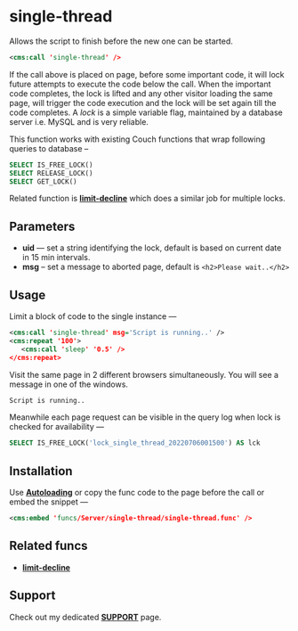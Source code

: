 # single-thread

Allows the script to finish before the new one can be started.

```xml
<cms:call 'single-thread' />
```

If the call above is placed on page, before some important code, it will lock future attempts to execute the code below the call. When the important code completes, the lock is lifted and any other visitor loading the same page, will trigger the code execution and the lock will be set again till the code completes. A *lock* is a simple variable flag, maintained by a database server i.e. MySQL and is very reliable.

This function works with existing Couch functions that wrap following queries to database –

```sql
SELECT IS_FREE_LOCK()
SELECT RELEASE_LOCK()
SELECT GET_LOCK()
```

Related function is [**limit-decline**](#related-funcs) which does a similar job for multiple locks.

## Parameters

* **uid** — set a string identifying the lock, default is based on current date in 15 min intervals.
* **msg** – set a message to aborted page, default is `<h2>Please wait..</h2>`

## Usage

Limit a block of code to the single instance —

```xml
<cms:call 'single-thread' msg='Script is running..' />
<cms:repeat '100'>
   <cms:call 'sleep' '0.5' />
</cms:repeat>
```

Visit the same page in 2 different browsers simultaneously. You will see a message in one of the windows.

```txt
Script is running..
```

Meanwhile each page request can be visible in the query log when lock is checked for availability —

```sql
SELECT IS_FREE_LOCK('lock_single_thread_20220706001500') AS lck
```

## Installation

Use [**Autoloading**](ADDON-FUNCS-ON-DEMAND.md) or copy the func code to the page before the call or embed the snippet —

```xml
<cms:embed 'funcs/Server/single-thread/single-thread.func' />
```

## Related funcs

* [**limit-decline**](https://github.com/trendoman/Cms-Fu/tree/master/Server/limit-decline/)

## Support

Check out my dedicated [**SUPPORT**](/SUPPORT.md) page.
